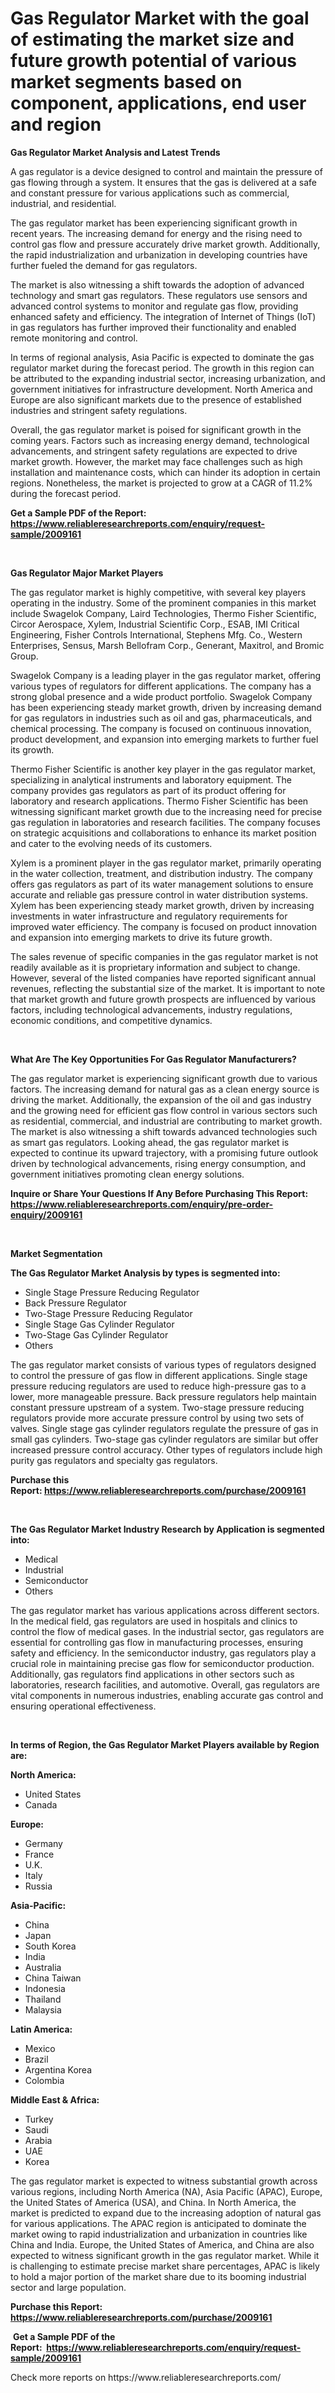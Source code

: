 <p><h1>Gas Regulator Market with the goal of estimating the market size and future growth potential of various market segments based on component, applications, end user and region</h1></p><p><strong>Gas Regulator Market Analysis and Latest Trends</strong></p>
<p><p>A gas regulator is a device designed to control and maintain the pressure of gas flowing through a system. It ensures that the gas is delivered at a safe and constant pressure for various applications such as commercial, industrial, and residential.</p><p>The gas regulator market has been experiencing significant growth in recent years. The increasing demand for energy and the rising need to control gas flow and pressure accurately drive market growth. Additionally, the rapid industrialization and urbanization in developing countries have further fueled the demand for gas regulators.</p><p>The market is also witnessing a shift towards the adoption of advanced technology and smart gas regulators. These regulators use sensors and advanced control systems to monitor and regulate gas flow, providing enhanced safety and efficiency. The integration of Internet of Things (IoT) in gas regulators has further improved their functionality and enabled remote monitoring and control.</p><p>In terms of regional analysis, Asia Pacific is expected to dominate the gas regulator market during the forecast period. The growth in this region can be attributed to the expanding industrial sector, increasing urbanization, and government initiatives for infrastructure development. North America and Europe are also significant markets due to the presence of established industries and stringent safety regulations.</p><p>Overall, the gas regulator market is poised for significant growth in the coming years. Factors such as increasing energy demand, technological advancements, and stringent safety regulations are expected to drive market growth. However, the market may face challenges such as high installation and maintenance costs, which can hinder its adoption in certain regions. Nonetheless, the market is projected to grow at a CAGR of 11.2% during the forecast period.</p></p>
<p><strong>Get a Sample PDF of the Report:&nbsp; <a href="https://www.reliableresearchreports.com/enquiry/request-sample/2009161">https://www.reliableresearchreports.com/enquiry/request-sample/2009161</a></strong></p>
<p>&nbsp;</p>
<p><strong>Gas Regulator Major Market Players</strong></p>
<p><p>The gas regulator market is highly competitive, with several key players operating in the industry. Some of the prominent companies in this market include Swagelok Company, Laird Technologies, Thermo Fisher Scientific, Circor Aerospace, Xylem, Industrial Scientific Corp., ESAB, IMI Critical Engineering, Fisher Controls International, Stephens Mfg. Co., Western Enterprises, Sensus, Marsh Bellofram Corp., Generant, Maxitrol, and Bromic Group.</p><p>Swagelok Company is a leading player in the gas regulator market, offering various types of regulators for different applications. The company has a strong global presence and a wide product portfolio. Swagelok Company has been experiencing steady market growth, driven by increasing demand for gas regulators in industries such as oil and gas, pharmaceuticals, and chemical processing. The company is focused on continuous innovation, product development, and expansion into emerging markets to further fuel its growth. </p><p>Thermo Fisher Scientific is another key player in the gas regulator market, specializing in analytical instruments and laboratory equipment. The company provides gas regulators as part of its product offering for laboratory and research applications. Thermo Fisher Scientific has been witnessing significant market growth due to the increasing need for precise gas regulation in laboratories and research facilities. The company focuses on strategic acquisitions and collaborations to enhance its market position and cater to the evolving needs of its customers.</p><p>Xylem is a prominent player in the gas regulator market, primarily operating in the water collection, treatment, and distribution industry. The company offers gas regulators as part of its water management solutions to ensure accurate and reliable gas pressure control in water distribution systems. Xylem has been experiencing steady market growth, driven by increasing investments in water infrastructure and regulatory requirements for improved water efficiency. The company is focused on product innovation and expansion into emerging markets to drive its future growth.</p><p>The sales revenue of specific companies in the gas regulator market is not readily available as it is proprietary information and subject to change. However, several of the listed companies have reported significant annual revenues, reflecting the substantial size of the market. It is important to note that market growth and future growth prospects are influenced by various factors, including technological advancements, industry regulations, economic conditions, and competitive dynamics.</p></p>
<p>&nbsp;</p>
<p><strong>What Are The Key Opportunities For Gas Regulator Manufacturers?</strong></p>
<p><p>The gas regulator market is experiencing significant growth due to various factors. The increasing demand for natural gas as a clean energy source is driving the market. Additionally, the expansion of the oil and gas industry and the growing need for efficient gas flow control in various sectors such as residential, commercial, and industrial are contributing to market growth. The market is also witnessing a shift towards advanced technologies such as smart gas regulators. Looking ahead, the gas regulator market is expected to continue its upward trajectory, with a promising future outlook driven by technological advancements, rising energy consumption, and government initiatives promoting clean energy solutions.</p></p>
<p><strong>Inquire or Share Your Questions If Any Before Purchasing This Report: <a href="https://www.reliableresearchreports.com/enquiry/pre-order-enquiry/2009161">https://www.reliableresearchreports.com/enquiry/pre-order-enquiry/2009161</a></strong></p>
<p>&nbsp;</p>
<p><strong>Market Segmentation</strong></p>
<p><strong>The Gas Regulator Market Analysis by types is segmented into:</strong></p>
<p><ul><li>Single Stage Pressure Reducing Regulator</li><li>Back Pressure Regulator</li><li>Two-Stage Pressure Reducing Regulator</li><li>Single Stage Gas Cylinder Regulator</li><li>Two-Stage Gas Cylinder Regulator</li><li>Others</li></ul></p>
<p><p>The gas regulator market consists of various types of regulators designed to control the pressure of gas flow in different applications. Single stage pressure reducing regulators are used to reduce high-pressure gas to a lower, more manageable pressure. Back pressure regulators help maintain constant pressure upstream of a system. Two-stage pressure reducing regulators provide more accurate pressure control by using two sets of valves. Single stage gas cylinder regulators regulate the pressure of gas in small gas cylinders. Two-stage gas cylinder regulators are similar but offer increased pressure control accuracy. Other types of regulators include high purity gas regulators and specialty gas regulators.</p></p>
<p><strong>Purchase this Report:&nbsp;<a href="https://www.reliableresearchreports.com/purchase/2009161">https://www.reliableresearchreports.com/purchase/2009161</a></strong></p>
<p>&nbsp;</p>
<p><strong>The Gas Regulator Market Industry Research by Application is segmented into:</strong></p>
<p><ul><li>Medical</li><li>Industrial</li><li>Semiconductor</li><li>Others</li></ul></p>
<p><p>The gas regulator market has various applications across different sectors. In the medical field, gas regulators are used in hospitals and clinics to control the flow of medical gases. In the industrial sector, gas regulators are essential for controlling gas flow in manufacturing processes, ensuring safety and efficiency. In the semiconductor industry, gas regulators play a crucial role in maintaining precise gas flow for semiconductor production. Additionally, gas regulators find applications in other sectors such as laboratories, research facilities, and automotive. Overall, gas regulators are vital components in numerous industries, enabling accurate gas control and ensuring operational effectiveness.</p></p>
<p>&nbsp;</p>
<p><strong>In terms of Region, the Gas Regulator Market Players available by Region are:</strong></p>
<p>
    <p> <strong> North America: </strong>
        <ul>
            <li>United States</li>
            <li>Canada</li>
        </ul>
        </p> 
    <p> <strong> Europe: </strong>
        <ul>
            <li>Germany</li>
            <li>France</li>
            <li>U.K.</li>
            <li>Italy</li>
            <li>Russia</li>
        </ul>
        </p> 
    <p> <strong> Asia-Pacific: </strong>
        <ul>
            <li>China</li>
            <li>Japan</li>
            <li>South Korea</li>
            <li>India</li>
            <li>Australia</li>
            <li>China Taiwan</li>
            <li>Indonesia</li>
            <li>Thailand</li>
            <li>Malaysia</li>
        </ul>
        </p> 
    <p> <strong> Latin America: </strong>
        <ul>
            <li>Mexico</li>
            <li>Brazil</li>
            <li>Argentina Korea</li>
            <li>Colombia</li>
        </ul>
        </p> 
    <p> <strong> Middle East & Africa: </strong>
        <ul>
            <li>Turkey</li>
            <li>Saudi</li>
            <li>Arabia</li>
            <li>UAE</li>
            <li>Korea</li>
        </ul>
    </p>
    </p>
<p><p>The gas regulator market is expected to witness substantial growth across various regions, including North America (NA), Asia Pacific (APAC), Europe, the United States of America (USA), and China. In North America, the market is predicted to expand due to the increasing adoption of natural gas for various applications. The APAC region is anticipated to dominate the market owing to rapid industrialization and urbanization in countries like China and India. Europe, the United States of America, and China are also expected to witness significant growth in the gas regulator market. While it is challenging to estimate precise market share percentages, APAC is likely to hold a major portion of the market share due to its booming industrial sector and large population.</p></p>
<p><strong>Purchase this Report: <a href="https://www.reliableresearchreports.com/purchase/2009161">https://www.reliableresearchreports.com/purchase/2009161</a></strong></p>
<p>&nbsp;<strong>Get a Sample PDF of the Report:&nbsp;&nbsp;<a href="https://www.reliableresearchreports.com/enquiry/request-sample/2009161">https://www.reliableresearchreports.com/enquiry/request-sample/2009161</a></strong></p>
<p><strong></strong></p>
<p>Check more reports on https://www.reliableresearchreports.com/</p>